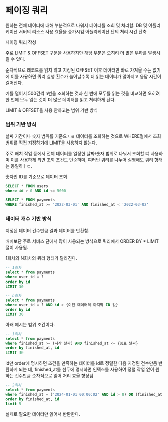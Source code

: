 # 페이징 쿼리

원하는 전체 데이터에 대해 부분적으로 나워서 데아터를 조회 및 처리함.
DB 및 어플리케이션 서버의 리소스 사용 효율을 증가시킴
어플리케이션 단의 처리 시간 단축

페이징 쿼리 작성

주로 LIMIT & OFFSET 구문을 사용하지만 해당 부분은 오히려 더 많은 부하를 발생시킬 수 있다.

순차적으로 레코드를 읽지 않고 지정된 OFFSET 이후 데아터만 바로 가져올 수는 없기에 이를 사용하면 쿼리 실행 횟수가 늘어날수록 더 읽는 데이터가 많아지고 응답 시간이 길어진다.

예를 덜어서 500건씩 n번을 조회하는 것과 한 번에 모두를 읽는 것을 비교하면 오히려 한 번에 모두 읽는 것이 더 많은 데이터를 읽고 처리하게 된다.

LIMIT & OFFSET을 사용 안하고는 범위 기반 방식

### 범위 기반 방식

날짜 기간이나 숫자 범위를 기준으ㅗㄹ 데이터를 조회하는 것으로 WHERE절에서 조회 범위를 직접 지정하기에 LIMIT을 사용하지 않는다.

주로 배치 작업 등에서 전체 데이터를 일정한 날짜/숫자 범위로 나눠서 조회할 떄 사용하며 이를 사용하게 되면 조회 조건도 단순하며, 여러번 쿼리를 나누어 실행해도 쿼리 형태는 동일하ㅏㄷ.

숫자인 ID를 기준으로 데이터 조회

```sql
SELECT * FROM users
where id > 0 AND id <= 5000
```

```sql
SELECT * FROM payments
WHERE finished_at >= '2022-03-01' AND finished_at < '2022-03-02'
```

### 데이터 개수 기반 방식

지정된 데이터 건수만큼 결과 데이터를 반환함.

배치보단 주로 서비스 단에서 많이 사용되는 방식으로 쿼리에서 ORDER BY \* LIMIT 절이 사용됨.

1회차와 N회차의 쿼리 형태가 달라진다.

```sql
-- 1회차
select * from payments
where user_id = ?
order by id
LIMIT 30

-- n회차
select * from payments
where user_id = ? AND id > {이전 데이터의 마지막 ID 값}
order by id
LIMIT 30
```

아래 예시는 범위 조건이다.

```sql
-- 1회차
select * from payments
where finished_at >= (시작 날짜) AND finished_at <= {종료 날짜}
order by finished_at, id
LIMIT 30
```

id만 order에 명시하면 조건을 만족하는 데이터를 id로 정렬한 다음 지정된 건수만큼 반환하게 되는 데, finished_at를 선두에 명시하면 인덱스를 사용하여 정렬 작업 없이 원하는 건수만큼 순차적으로 읽어 처리 효율 향상됨

```sql
-- 2회차
select * from payments
where finished_at = ('2024-01-01 00:00:02' AND id > 8) OR (finished_at > '2024-01-01 00:00:02' AND finished_at < '2024-01-02 00:00:00')
order by finished_at, id
limit 5
```

실제로 필요한 데이터만 읽어서 반환한다.
